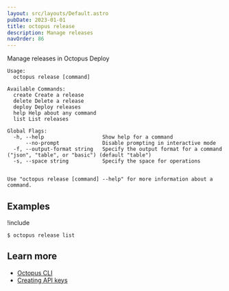 ```yaml
---
layout: src/layouts/Default.astro
pubDate: 2023-01-01
title: octopus release
description: Manage releases
navOrder: 86
---
```


Manage releases in Octopus Deploy


```
Usage:
  octopus release [command]

Available Commands:
  create Create a release
  delete Delete a release
  deploy Deploy releases
  help Help about any command
  list List releases

Global Flags:
  -h, --help                   Show help for a command
      --no-prompt              Disable prompting in interactive mode
  -f, --output-format string   Specify the output format for a command ("json", "table", or "basic") (default "table")
  -s, --space string           Specify the space for operations


Use "octopus release [command] --help" for more information about a command.
```

## Examples

!include <samples-instance>


```
$ octopus release list

```

## Learn more

- [Octopus CLI](/docs/octopus-rest-api/cli/index.md)
- [Creating API keys](/docs/octopus-rest-api/how-to-create-an-api-key.md)
